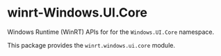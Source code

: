 <!-- warning: Please don't edit this file. It was automatically generated. -->

# winrt-Windows.UI.Core

Windows Runtime (WinRT) APIs for for the `Windows.UI.Core` namespace.

This package provides the `winrt.windows.ui.core` module.
